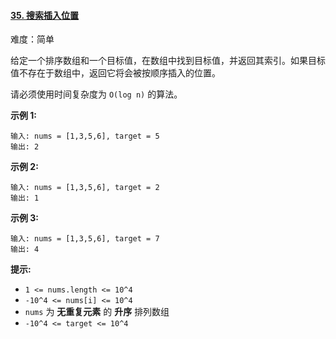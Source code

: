 ﻿#### [35\. 搜索插入位置](https://leetcode.cn/problems/search-insert-position/)

难度：简单

给定一个排序数组和一个目标值，在数组中找到目标值，并返回其索引。如果目标值不存在于数组中，返回它将会被按顺序插入的位置。

请必须使用时间复杂度为 `O(log n)` 的算法。

**示例 1:**

```
输入: nums = [1,3,5,6], target = 5
输出: 2

```

**示例 2:**

```
输入: nums = [1,3,5,6], target = 2
输出: 1

```

**示例 3:**

```
输入: nums = [1,3,5,6], target = 7
输出: 4

```

**提示:**

-   `1 <= nums.length <= 10^4`
-   `-10^4 <= nums[i] <= 10^4`
-   `nums` 为 **无重复元素** 的 **升序** 排列数组
-   `-10^4 <= target <= 10^4`
